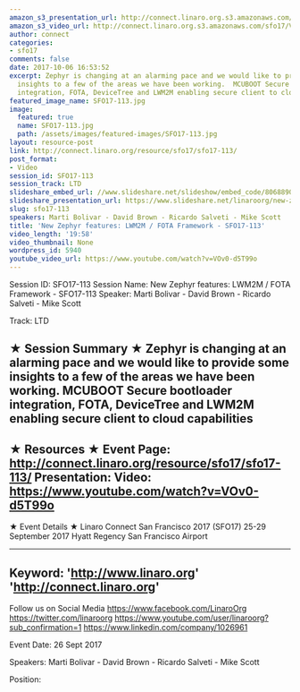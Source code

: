 ```yaml
---
amazon_s3_presentation_url: http://connect.linaro.org.s3.amazonaws.com/sfo17/Presentations/SFO17-113%20New%20Zephyr%20features%20LWM2M%20%252F%20FOTA%20Framework%20SFO17.pdf
amazon_s3_video_url: http://connect.linaro.org.s3.amazonaws.com/sfo17/Videos/SFO17-113%20New%20Zephyr%20features%20LWM2M%20%20FOTA%20Framework.mp4
author: connect
categories:
- sfo17
comments: false
date: 2017-10-06 16:53:52
excerpt: Zephyr is changing at an alarming pace and we would like to provide some
  insights to a few of the areas we have been working.  MCUBOOT Secure bootloader
  integration, FOTA, DeviceTree and LWM2M enabling secure client to cloud capabilities
featured_image_name: SFO17-113.jpg
image:
  featured: true
  name: SFO17-113.jpg
  path: /assets/images/featured-images/SFO17-113.jpg
layout: resource-post
link: http://connect.linaro.org/resource/sfo17/sfo17-113/
post_format:
- Video
session_id: SFO17-113
session_track: LTD
slideshare_embed_url: //www.slideshare.net/slideshow/embed_code/80688900
slideshare_presentation_url: https://www.slideshare.net/linaroorg/new-zephyr-features-lwm2m-fota-framework-sfo17113
slug: sfo17-113
speakers: Marti Bolivar - David Brown - Ricardo Salveti - Mike Scott
title: 'New Zephyr features: LWM2M / FOTA Framework - SFO17-113'
video_length: '19:58'
video_thumbnail: None
wordpress_id: 5940
youtube_video_url: https://www.youtube.com/watch?v=VOv0-d5T99o
---
```


Session ID: SFO17-113
Session Name: New Zephyr features: LWM2M / FOTA Framework - SFO17-113
Speaker: Marti Bolivar - David Brown - Ricardo Salveti - Mike Scott

Track: LTD

★ Session Summary ★
Zephyr is changing at an alarming pace and we would like to provide some insights to a few of the areas we have been working. MCUBOOT Secure bootloader integration, FOTA, DeviceTree and LWM2M enabling secure client to cloud capabilities
---------------------------------------------------
★ Resources ★
Event Page: http://connect.linaro.org/resource/sfo17/sfo17-113/
Presentation:
Video: https://www.youtube.com/watch?v=VOv0-d5T99o
---------------------------------------------------

★ Event Details ★
Linaro Connect San Francisco 2017 (SFO17)
25-29 September 2017
Hyatt Regency San Francisco Airport

---------------------------------------------------
Keyword:
'http://www.linaro.org'
'http://connect.linaro.org'
---------------------------------------------------
Follow us on Social Media
https://www.facebook.com/LinaroOrg
https://twitter.com/linaroorg
https://www.youtube.com/user/linaroorg?sub_confirmation=1
https://www.linkedin.com/company/1026961

Event Date: 26 Sept 2017

Speakers: Marti Bolivar - David Brown - Ricardo Salveti - Mike Scott

Position: